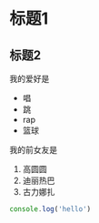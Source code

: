 # 标题1
## 标题2

我的爱好是

* 唱
* 跳
* rap
* 篮球

我的前女友是
1. 高圆圆
2. 迪丽热巴
3. 古力娜扎

```javascript
console.log('hello')